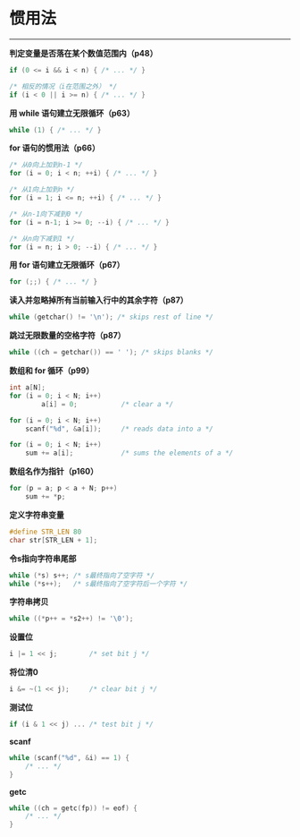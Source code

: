 # 惯用法

---

**判定变量是否落在某个数值范围内（p48）**

```c
if (0 <= i && i < n) { /* ... */ }

/* 相反的情况（i在范围之外） */
if (i < 0 || i >= n) { /* ... */ }
```

**用 while 语句建立无限循环（p63）**

```c
while (1) { /* ... */ }
```

**for 语句的惯用法（p66）**

```c
/* 从0向上加到n-1 */
for (i = 0; i < n; ++i) { /* ... */ }

/* 从1向上加到n */
for (i = 1; i <= n; ++i) { /* ... */ }

/* 从n-1向下减到0 */
for (i = n-1; i >= 0; --i) { /* ... */ }

/* 从n向下减到1 */
for (i = n; i > 0; --i) { /* ... */ }
```

**用 for 语句建立无限循环（p67）**

```c
for (;;) { /* ... */ }
```

**读入并忽略掉所有当前输入行中的其余字符（p87）**

```c
while (getchar() != '\n'); /* skips rest of line */
```

**跳过无限数量的空格字符（p87）**

```c
while ((ch = getchar()) == ' '); /* skips blanks */
```

**数组和 for 循环（p99）**

```c
int a[N];
for (i = 0; i < N; i++)
		a[i] = 0;			/* clear a */

for (i = 0; i < N; i++)
	scanf("%d", &a[i]);		/* reads data into a */

for (i = 0; i < N; i++)
	sum += a[i];			/* sums the elements of a */
```

**数组名作为指针（p160）**

```c
for (p = a; p < a + N; p++)
	sum += *p;
```

**定义字符串变量**

```c
#define STR_LEN 80
char str[STR_LEN + 1];
```

**令s指向字符串尾部**

```c
while (*s) s++; /* s最终指向了空字符 */
while (*s++);	/* s最终指向了空字符后一个字符 */
```

**字符串拷贝**

```c
while ((*p++ = *s2++) != '\0');
```

**设置位**

```c
i |= 1 << j;		/* set bit j */
```

**将位清0**

```c
i &= ~(1 << j);		/* clear bit j */
```

**测试位**

```c
if (i & 1 << j) ... /* test bit j */
```

**scanf**

```c
while (scanf("%d", &i) == 1) {
	/* ... */
}
```

**getc**

```c
while ((ch = getc(fp)) != eof) {
	/* ... */
}
```